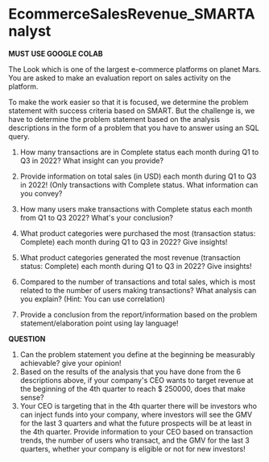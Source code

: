 # EcommerceSalesRevenue_SMARTAnalyst

**MUST USE GOOGLE COLAB**

The Look which is one of the largest e-commerce platforms on planet Mars. You are asked to make an evaluation report on sales activity on the platform.

To make the work easier so that it is focused, we determine the problem statement with success criteria based on SMART. But the challenge is, we have to determine the problem statement based on the analysis descriptions in the form of a problem that you have to answer using an SQL query.

1. How many transactions are in Complete status each month during Q1 to Q3 in 2022? What insight can you provide?
2. Provide information on total sales (in USD) each month during Q1 to Q3 in 2022! (Only transactions with Complete status. What information can you convey?
3. How many users make transactions with Complete status each month from Q1 to Q3 2022? What's your conclusion?
4. What product categories were purchased the most (transaction status: Complete) each month during Q1 to Q3 in 2022? Give insights!
5. What product categories generated the most revenue (transaction status: Complete) each month during Q1 to Q3 in 2022? Give insights!
6. Compared to the number of transactions and total sales, which is most related to the number of users making transactions? What analysis can you explain? (Hint: You can use correlation)

7. Provide a conclusion from the report/information based on the problem statement/elaboration point using lay language!

**QUESTION**

1. Can the problem statement you define at the beginning be measurably achievable? give your opinion!
2. Based on the results of the analysis that you have done from the 6 descriptions above, if your company's CEO wants to target revenue at the beginning of the 4th quarter to reach $ 250000, does that make sense?
3. Your CEO is targeting that in the 4th quarter there will be investors who can inject funds into your company, where investors will see the GMV for the last 3 quarters and what the future prospects will be at least in the 4th quarter. Provide information to your CEO based on transaction trends, the number of users who transact, and the GMV for the last 3 quarters, whether your company is eligible or not for new investors!
